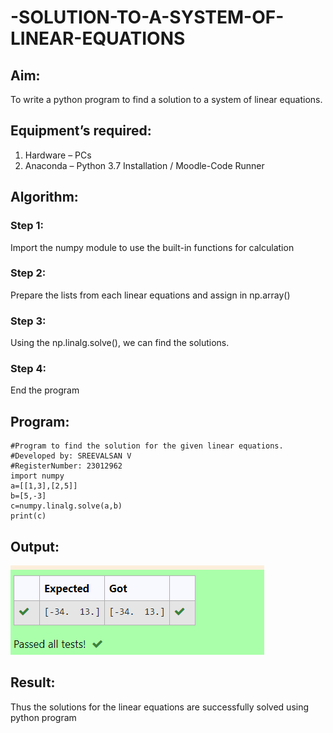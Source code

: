 # -SOLUTION-TO-A-SYSTEM-OF-LINEAR-EQUATIONS
## Aim:
To write a python program to find a solution to a system of linear equations.
## Equipment’s required:
1. 	Hardware – PCs
2. 	Anaconda – Python 3.7 Installation / Moodle-Code Runner
## Algorithm:
### Step 1: 
Import the numpy module to use the built-in functions for calculation
### Step 2: 
Prepare the lists from each linear equations and assign in np.array()
### Step 3: 
Using the np.linalg.solve(), we can find the solutions.
### Step 4: 
End the program

## Program:

```
#Program to find the solution for the given linear equations.
#Developed by: SREEVALSAN V
#RegisterNumber: 23012962
import numpy
a=[[1,3],[2,5]]
b=[5,-3]
c=numpy.linalg.solve(a,b)
print(c)
```

## Output:

![Alt text](image.png)


## Result: 
Thus the solutions for the linear equations are successfully solved using python program

